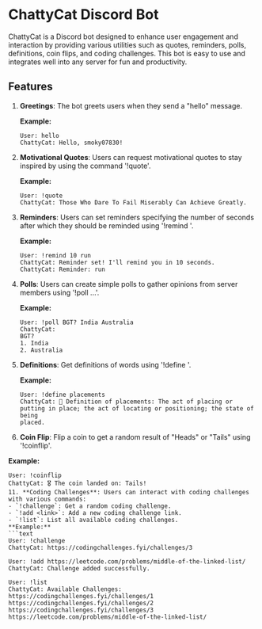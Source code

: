 # ChattyCat Discord Bot

ChattyCat is a Discord bot designed to enhance user engagement and interaction by providing various utilities such as quotes, reminders, polls, definitions, coin flips, and coding challenges. This bot is easy to use and integrates well into any server for fun and productivity.

## Features

1. **Greetings**: The bot greets users when they send a "hello" message.

   **Example:**
   ```text
   User: hello
   ChattyCat: Hello, smoky07830!
2. **Motivational Quotes**: Users can request motivational quotes to stay inspired by using the command '!quote'.
   
   **Example:**
   ```text
   User: !quote
   ChattyCat: Those Who Dare To Fail Miserably Can Achieve Greatly.
4. **Reminders**: Users can set reminders specifying the number of seconds after which they should be reminded using '!remind <seconds> <reminder>'.

   **Example:**
   ```text
   User: !remind 10 run
   ChattyCat: Reminder set! I'll remind you in 10 seconds.
   ChattyCat: Reminder: run
6. **Polls**: Users can create simple polls to gather opinions from server members using '!poll <question> <opt1> <opt2>...'.
   
   **Example:**
   ```text
   User: !poll BGT? India Australia
   ChattyCat:
   BGT?
   1. India
   2. Australia
8. **Definitions**: Get definitions of words using '!define <word>'.
   
   **Example:**
   ```text
   User: !define placements
   ChattyCat: 📜 Definition of placements: The act of placing or putting in place; the act of locating or positioning; the state of being 
   placed.
10. **Coin Flip**: Flip a coin to get a random result of "Heads" or "Tails" using '!coinflip'.
    
   **Example:**
   ```text
   User: !coinflip
   ChattyCat: 🎖 The coin landed on: Tails!
11. **Coding Challenges**: Users can interact with coding challenges with various commands:
  - `!challenge`: Get a random coding challenge.
  - `!add <link>`: Add a new coding challenge link.
  - `!list`: List all available coding challenges.
   **Example:**
   ```text
   User: !challenge
   ChattyCat: https://codingchallenges.fyi/challenges/3
    
   User: !add https://leetcode.com/problems/middle-of-the-linked-list/
   ChattyCat: Challenge added successfully.
    
   User: !list
   ChattyCat: Available Challenges:
   https://codingchallenges.fyi/challenges/1
   https://codingchallenges.fyi/challenges/2
   https://codingchallenges.fyi/challenges/3
   https://leetcode.com/problems/middle-of-the-linked-list/





